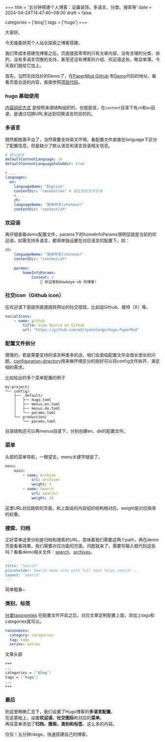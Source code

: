 +++
title = '五分钟搭建个人博客：设置装饰，多语言、分类、搜索等'
date = 2024-04-24T14:47:40+08:00
draft = false

categories = ['blog']
tags = ['hugo']
+++

大家好。 
    
今天接着研究个人站长探索之博客搭建。

我们零成本搭建完博客之后，页面就孤零零的只有文章内容，没有合理的分类、排列，没有多语言切换的支持，甚至还没有博客的介绍、欢迎语这些，略显单薄。今天我们就给它加上。

首先，当然先找找抄的Demo了，在[PaperMod Github](https://github.com/adityatelange/hugo-PaperMod?tab=readme-ov-file) 有[Demo](https://adityatelange.github.io/hugo-PaperMod/)代码的地址，看看页面合适的内容，直接参照[项目代码](https://github.com/adityatelange/hugo-PaperMod/tree/exampleSite)。

### hugo 基础使用
[内容组织方式](https://gohugo.io/content-management/organization/) 是按照来源结构组织的，也就是说，在`content`目录下有`zh`和`en`目录，是通过切换URL来达到切换语言的目的的。

### 多语言
既然都脱离平台了，当然需要支持英文环境。看配置文件直接在language下区分了配置信息，但是缺少了默认语言和语言目录相关信息。
```yaml
# 默认语言
defaultContentLanguage: zh
defaultContentLanguageInSubdir: true

# ...
languages:
  en:
    languageName: "English"
    contentDir: "content/en" # 指定语言文件目录
	# ...
	zh:
    languageName: "简体中文(chinese)"
    contentDir: "content/zh"
```
### 欢迎语
再仔细查看demo配置文件，params下的homeInfoParams很明显就是当前的欢迎语，如需支持多语言，都得单独设置在对应语言的配置下。如：
```yaml
zh:
	languageName: "简体中文(chinese)"
	contentDir: "content/zh"
	
	params:
		homeInfoParams:
			Content: >
				👋 欢迎来到Hawkeye-xb 的博客!
```

### 社交icon（Github icon）
在欢迎语下面提供直接跳转网址的社交按钮，比如说Github、推特（X）等。
```yaml
socialIcons:
	- name: github
		title: View Source on Github
		url: "https://github.com/adityatelange/hugo-PaperMod"
```

### 配置文件拆分
慢慢的，若是需要支持的语言种类多的话，咱们会面临配置文件会很长很长的问题。[configuration-directory](https://gohugo.io/getting-started/configuration/#configuration-directory)用来做环境区分的刚好可以将config文件拆开，满足咱的需求。

比如给出的多个菜单配置的例子
```shell
my-project/
└── config/
    ├── _default/
    │   ├── hugo.toml
    │   ├── menus.en.toml
    │   ├── menus.de.toml
    │   └── params.toml
    └── production/
        └── params.toml
```
目录结构还可以再menus目录下，分别创建en、de的配置文件。

### 菜单
头部的菜单导航，一眼望去，menu关键字就是了。
```yaml
menu:
	main:
		- name: Archive
			url: archives
			weight: 5
		- name: Search
			url: search/
			weight: 10
```
这里URL对应跳转的页面，和上面说的内容组织结构相对应。weight是对应排序的权重。

### 搜索、归档
正好菜单这里分别是归档和搜索的URL，意味着我们需要这两个path，再在demo页面看看效果，我们需要对应功能的页面。问题就来了，需要写输入框代码这些吗？看看demo相关文件：[search](https://github.com/adityatelange/hugo-PaperMod/blob/exampleSite/content/search.md?plain=1)、[archives](https://github.com/adityatelange/hugo-PaperMod/blob/exampleSite/content/archives.md?plain=1)。
```markdown
---
title: "Search"
placeholder: Search demo site with full text fuzzy search ...
layout: "search"
---
```
简单粗暴~

### 类别、标签
[分类taxonomies](https://gohugo.io/content-management/taxonomies/) 在配置文件开启之后，对应文章定制配置上面，添加上tags和categories就可以。
```yaml
taxonomies:
  category: categories
  tag: tags
  series: series
```
文章头部
```markdown
+++
...
categories = ['blog']
tags = ['hugo']
...
+++
```

### 最后
到这里稍微汇总下，我们设置了Hugo博客的**多语言配置**。    
在这基础上，设置**欢迎语、社交图标**和对应的**菜单**。    
再往菜单添加了**归档、搜索、类别和标签**，这么多的内容。

仅仅！五分钟/doge，快速搭建自己的博客。


